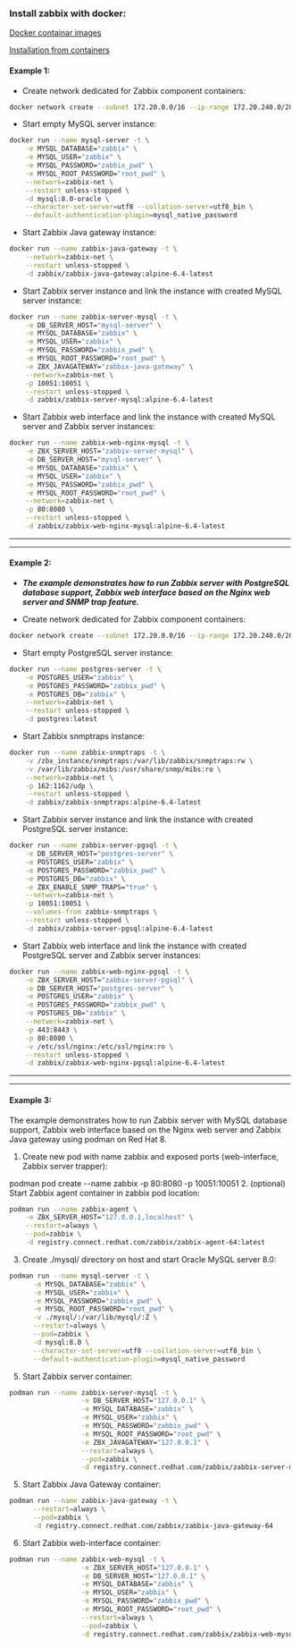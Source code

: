 ### Install zabbix with docker:
[Docker containar images](https://www.zabbix.com/container_images)

[Installation from containers](https://www.zabbix.com/documentation/current/en/manual/installation/containers)


#### Example 1:

- Create network dedicated for Zabbix component containers:
```bash
docker network create --subnet 172.20.0.0/16 --ip-range 172.20.240.0/20 zabbix-net
```

- Start empty MySQL server instance:
```bash
docker run --name mysql-server -t \
    -e MYSQL_DATABASE="zabbix" \
    -e MYSQL_USER="zabbix" \
    -e MYSQL_PASSWORD="zabbix_pwd" \
    -e MYSQL_ROOT_PASSWORD="root_pwd" \
    --network=zabbix-net \
    --restart unless-stopped \
    -d mysql:8.0-oracle \
    --character-set-server=utf8 --collation-server=utf8_bin \
    --default-authentication-plugin=mysql_native_password
```
    
- Start Zabbix Java gateway instance:
```bash
docker run --name zabbix-java-gateway -t \
    --network=zabbix-net \
    --restart unless-stopped \
    -d zabbix/zabbix-java-gateway:alpine-6.4-latest
```
    
- Start Zabbix server instance and link the instance with created MySQL server instance:
```bash
docker run --name zabbix-server-mysql -t \
    -e DB_SERVER_HOST="mysql-server" \
    -e MYSQL_DATABASE="zabbix" \
    -e MYSQL_USER="zabbix" \
    -e MYSQL_PASSWORD="zabbix_pwd" \
    -e MYSQL_ROOT_PASSWORD="root_pwd" \
    -e ZBX_JAVAGATEWAY="zabbix-java-gateway" \
    --network=zabbix-net \
    -p 10051:10051 \
    --restart unless-stopped \
    -d zabbix/zabbix-server-mysql:alpine-6.4-latest
```

- Start Zabbix web interface and link the instance with created MySQL server and Zabbix server instances:
```bash
docker run --name zabbix-web-nginx-mysql -t \
    -e ZBX_SERVER_HOST="zabbix-server-mysql" \
    -e DB_SERVER_HOST="mysql-server" \
    -e MYSQL_DATABASE="zabbix" \
    -e MYSQL_USER="zabbix" \
    -e MYSQL_PASSWORD="zabbix_pwd" \
    -e MYSQL_ROOT_PASSWORD="root_pwd" \
    --network=zabbix-net \
    -p 80:8080 \
    --restart unless-stopped \
    -d zabbix/zabbix-web-nginx-mysql:alpine-6.4-latest
```

---
---

#### Example 2:

- ___The example demonstrates how to run Zabbix server with PostgreSQL database support, Zabbix web interface based on the Nginx web server and SNMP trap feature.___

- Create network dedicated for Zabbix component containers:
```bash
docker network create --subnet 172.20.0.0/16 --ip-range 172.20.240.0/20 zabbix-net
```

- Start empty PostgreSQL server instance:
```bash
docker run --name postgres-server -t \
    -e POSTGRES_USER="zabbix" \
    -e POSTGRES_PASSWORD="zabbix_pwd" \
    -e POSTGRES_DB="zabbix" \
    --network=zabbix-net \
    --restart unless-stopped \
    -d postgres:latest
```

- Start Zabbix snmptraps instance:
```bash
docker run --name zabbix-snmptraps -t \
    -v /zbx_instance/snmptraps:/var/lib/zabbix/snmptraps:rw \
    -v /var/lib/zabbix/mibs:/usr/share/snmp/mibs:ro \
    --network=zabbix-net \
    -p 162:1162/udp \
    --restart unless-stopped \
    -d zabbix/zabbix-snmptraps:alpine-6.4-latest
```
    
- Start Zabbix server instance and link the instance with created PostgreSQL server instance:
```bash
docker run --name zabbix-server-pgsql -t \
    -e DB_SERVER_HOST="postgres-server" \
    -e POSTGRES_USER="zabbix" \
    -e POSTGRES_PASSWORD="zabbix_pwd" \
    -e POSTGRES_DB="zabbix" \
    -e ZBX_ENABLE_SNMP_TRAPS="true" \
    --network=zabbix-net \
    -p 10051:10051 \
    --volumes-from zabbix-snmptraps \
    --restart unless-stopped \
    -d zabbix/zabbix-server-pgsql:alpine-6.4-latest
```
   
- Start Zabbix web interface and link the instance with created PostgreSQL server and Zabbix server instances:
```bash
docker run --name zabbix-web-nginx-pgsql -t \
    -e ZBX_SERVER_HOST="zabbix-server-pgsql" \
    -e DB_SERVER_HOST="postgres-server" \
    -e POSTGRES_USER="zabbix" \
    -e POSTGRES_PASSWORD="zabbix_pwd" \
    -e POSTGRES_DB="zabbix" \
    --network=zabbix-net \
    -p 443:8443 \
    -p 80:8080 \
    -v /etc/ssl/nginx:/etc/ssl/nginx:ro \
    --restart unless-stopped \
    -d zabbix/zabbix-web-nginx-pgsql:alpine-6.4-latest
```

---
---

#### Example 3:

The example demonstrates how to run Zabbix server with MySQL database support, Zabbix web interface based on the Nginx web server and Zabbix Java gateway using podman on Red Hat 8.

1. Create new pod with name zabbix and exposed ports (web-interface, Zabbix server trapper):

podman pod create --name zabbix -p 80:8080 -p 10051:10051
2. (optional) Start Zabbix agent container in zabbix pod location:

```bash
podman run --name zabbix-agent \
    -e ZBX_SERVER_HOST="127.0.0.1,localhost" \
    --restart=always \
    --pod=zabbix \
    -d registry.connect.redhat.com/zabbix/zabbix-agent-64:latest
```

3. Create ./mysql/ directory on host and start Oracle MySQL server 8.0:
```bash
podman run --name mysql-server -t \
      -e MYSQL_DATABASE="zabbix" \
      -e MYSQL_USER="zabbix" \
      -e MYSQL_PASSWORD="zabbix_pwd" \
      -e MYSQL_ROOT_PASSWORD="root_pwd" \
      -v ./mysql/:/var/lib/mysql/:Z \
      --restart=always \
      --pod=zabbix \
      -d mysql:8.0 \
      --character-set-server=utf8 --collation-server=utf8_bin \
      --default-authentication-plugin=mysql_native_password
```

5. Start Zabbix server container:
```bash
podman run --name zabbix-server-mysql -t \
                  -e DB_SERVER_HOST="127.0.0.1" \
                  -e MYSQL_DATABASE="zabbix" \
                  -e MYSQL_USER="zabbix" \
                  -e MYSQL_PASSWORD="zabbix_pwd" \
                  -e MYSQL_ROOT_PASSWORD="root_pwd" \
                  -e ZBX_JAVAGATEWAY="127.0.0.1" \
                  --restart=always \
                  --pod=zabbix \
                  -d registry.connect.redhat.com/zabbix/zabbix-server-mysql-64
```

5. Start Zabbix Java Gateway container:
```bash
podman run --name zabbix-java-gateway -t \
      --restart=always \
      --pod=zabbix \
      -d registry.connect.redhat.com/zabbix/zabbix-java-gateway-64
```

6. Start Zabbix web-interface container:
```bash
podman run --name zabbix-web-mysql -t \
                  -e ZBX_SERVER_HOST="127.0.0.1" \
                  -e DB_SERVER_HOST="127.0.0.1" \
                  -e MYSQL_DATABASE="zabbix" \
                  -e MYSQL_USER="zabbix" \
                  -e MYSQL_PASSWORD="zabbix_pwd" \
                  -e MYSQL_ROOT_PASSWORD="root_pwd" \
                  --restart=always \
                  --pod=zabbix \
                  -d registry.connect.redhat.com/zabbix/zabbix-web-mysql-64
```

